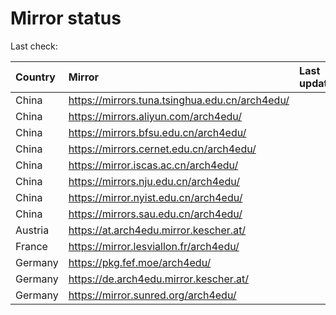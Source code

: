 <script src="./time.js"></script>
# Mirror status
Last check: <script type="text/javascript">localize(1705904713.1812665);</script>

|Country|Mirror|Last update|
|:------|:-----|:----------|
|China|https://mirrors.tuna.tsinghua.edu.cn/arch4edu/|<script type="text/javascript">localize(1705862048);</script>|
|China|https://mirrors.aliyun.com/arch4edu/|<script type="text/javascript">localize(1705862048);</script>|
|China|https://mirrors.bfsu.edu.cn/arch4edu/|<script type="text/javascript">localize(1705862048);</script>|
|China|https://mirrors.cernet.edu.cn/arch4edu/|<script type="text/javascript">localize(1705862048);</script>|
|China|https://mirror.iscas.ac.cn/arch4edu/|<script type="text/javascript">localize(1705862048);</script>|
|China|https://mirrors.nju.edu.cn/arch4edu/|<script type="text/javascript">localize(1705862048);</script>|
|China|https://mirror.nyist.edu.cn/arch4edu/|<script type="text/javascript">localize(1705862048);</script>|
|China|https://mirrors.sau.edu.cn/arch4edu/|<script type="text/javascript">localize(1705862048);</script>|
|Austria|https://at.arch4edu.mirror.kescher.at/|<script type="text/javascript">localize(1705862048);</script>|
|France|https://mirror.lesviallon.fr/arch4edu/|<script type="text/javascript">localize(1705862048);</script>|
|Germany|https://pkg.fef.moe/arch4edu/|<script type="text/javascript">localize(1705862048);</script>|
|Germany|https://de.arch4edu.mirror.kescher.at/|<script type="text/javascript">localize(1705862048);</script>|
|Germany|https://mirror.sunred.org/arch4edu/|<script type="text/javascript">localize(1705862048);</script>|

<script src="./tablefilter/tablefilter.js"></script>
<script src="./table.js"></script>